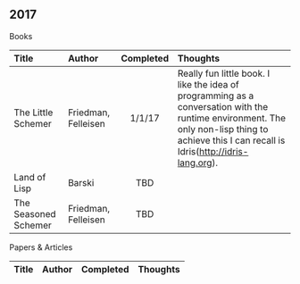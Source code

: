 ## 2017

Books

| Title  | Author | Completed | Thoughts |
| :---------- | :------- | :-------: | :------- |
| The Little Schemer | Friedman, Felleisen | 1/1/17 | Really fun little book. I like the idea of programming as a conversation with the runtime environment. The only non-lisp thing to achieve this I can recall is Idris(http://idris-lang.org).
| Land of Lisp | Barski | TBD | |
| The Seasoned Schemer | Friedman, Felleisen | TBD | |
Papers & Articles

| Title  | Author | Completed | Thoughts |
| :---------- | :------- | :-------: | :------- |

